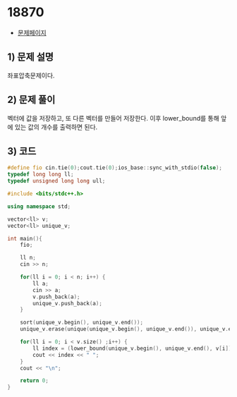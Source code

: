 # 18870
- [문제페이지](https://boj.kr/18870)

## 1) 문제 설명
좌표압축문제이다. 

## 2) 문제 풀이
벡터에 값을 저장하고, 또 다른 벡터를 만들어 저장한다. 이후 lower_bound를 통해 앞에 있는 값의 개수를 출력하면 된다.

## 3) 코드
```cpp
#define fio cin.tie(0);cout.tie(0);ios_base::sync_with_stdio(false);
typedef long long ll;
typedef unsigned long long ull;

#include <bits/stdc++.h>

using namespace std;

vector<ll> v;
vector<ll> unique_v;

int main(){
    fio;

    ll n;
    cin >> n;

    for(ll i = 0; i < n; i++) {
        ll a;
        cin >> a;
        v.push_back(a);
        unique_v.push_back(a);
    }

    sort(unique_v.begin(), unique_v.end());
    unique_v.erase(unique(unique_v.begin(), unique_v.end()), unique_v.end());

    for(ll i = 0; i < v.size() ;i++) {
        ll index = (lower_bound(unique_v.begin(), unique_v.end(), v[i]) - unique_v.begin());
        cout << index << " ";
    }
    cout << "\n";

    return 0;
}

```